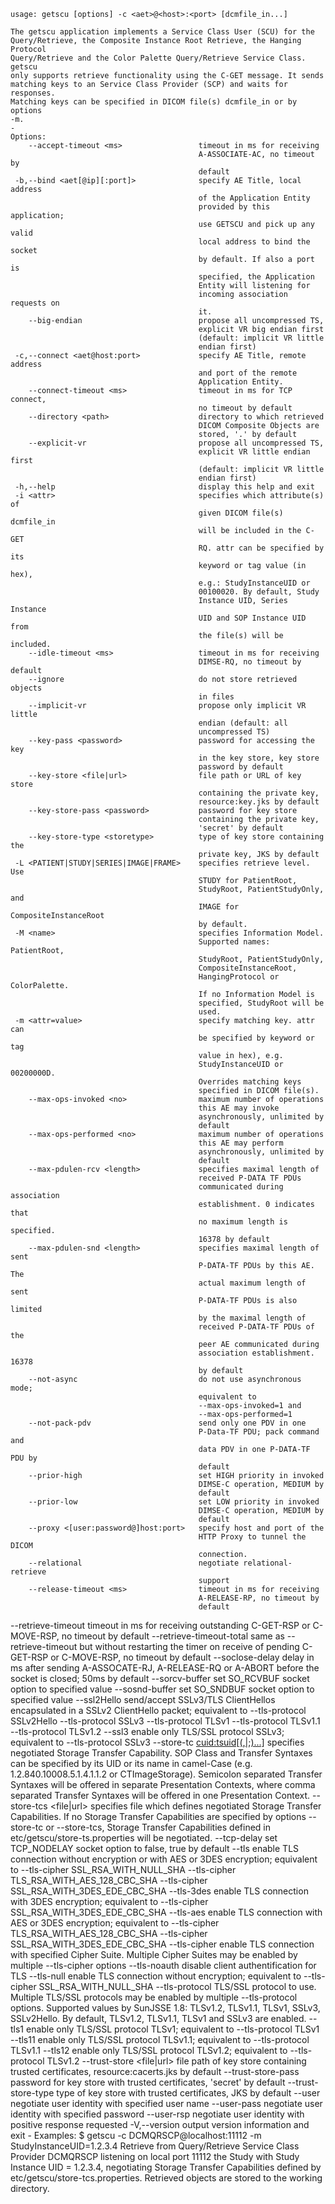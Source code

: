     usage: getscu [options] -c <aet>@<host>:<port> [dcmfile_in...]
    
    The getscu application implements a Service Class User (SCU) for the
    Query/Retrieve, the Composite Instance Root Retrieve, the Hanging Protocol
    Query/Retrieve and the Color Palette Query/Retrieve Service Class. getscu
    only supports retrieve functionality using the C-GET message. It sends
    matching keys to an Service Class Provider (SCP) and waits for responses.
    Matching keys can be specified in DICOM file(s) dcmfile_in or by options
    -m.
    -
    Options:
        --accept-timeout <ms>                 timeout in ms for receiving
                                              A-ASSOCIATE-AC, no timeout by
                                              default
     -b,--bind <aet[@ip][:port]>              specify AE Title, local address
                                              of the Application Entity
                                              provided by this application;
                                              use GETSCU and pick up any valid
                                              local address to bind the socket
                                              by default. If also a port is
                                              specified, the Application
                                              Entity will listening for
                                              incoming association requests on
                                              it.
        --big-endian                          propose all uncompressed TS,
                                              explicit VR big endian first
                                              (default: implicit VR little
                                              endian first)
     -c,--connect <aet@host:port>             specify AE Title, remote address
                                              and port of the remote
                                              Application Entity.
        --connect-timeout <ms>                timeout in ms for TCP connect,
                                              no timeout by default
        --directory <path>                    directory to which retrieved
                                              DICOM Composite Objects are
                                              stored, '.' by default
        --explicit-vr                         propose all uncompressed TS,
                                              explicit VR little endian first
                                              (default: implicit VR little
                                              endian first)
     -h,--help                                display this help and exit
     -i <attr>                                specifies which attribute(s) of
                                              given DICOM file(s) dcmfile_in
                                              will be included in the C-GET
                                              RQ. attr can be specified by its
                                              keyword or tag value (in hex),
                                              e.g.: StudyInstanceUID or
                                              00100020. By default, Study
                                              Instance UID, Series Instance
                                              UID and SOP Instance UID from
                                              the file(s) will be included.
        --idle-timeout <ms>                   timeout in ms for receiving
                                              DIMSE-RQ, no timeout by default
        --ignore                              do not store retrieved objects
                                              in files
        --implicit-vr                         propose only implicit VR little
                                              endian (default: all
                                              uncompressed TS)
        --key-pass <password>                 password for accessing the key
                                              in the key store, key store
                                              password by default
        --key-store <file|url>                file path or URL of key store
                                              containing the private key,
                                              resource:key.jks by default
        --key-store-pass <password>           password for key store
                                              containing the private key,
                                              'secret' by default
        --key-store-type <storetype>          type of key store containing the
                                              private key, JKS by default
     -L <PATIENT|STUDY|SERIES|IMAGE|FRAME>    specifies retrieve level. Use
                                              STUDY for PatientRoot,
                                              StudyRoot, PatientStudyOnly, and
                                              IMAGE for CompositeInstanceRoot
                                              by default.
     -M <name>                                specifies Information Model.
                                              Supported names: PatientRoot,
                                              StudyRoot, PatientStudyOnly,
                                              CompositeInstanceRoot,
                                              HangingProtocol or ColorPalette.
                                              If no Information Model is
                                              specified, StudyRoot will be
                                              used.
     -m <attr=value>                          specify matching key. attr can
                                              be specified by keyword or tag
                                              value in hex), e.g.
                                              StudyInstanceUID or 00200000D.
                                              Overrides matching keys
                                              specified in DICOM file(s).
        --max-ops-invoked <no>                maximum number of operations
                                              this AE may invoke
                                              asynchronously, unlimited by
                                              default
        --max-ops-performed <no>              maximum number of operations
                                              this AE may perform
                                              asynchronously, unlimited by
                                              default
        --max-pdulen-rcv <length>             specifies maximal length of
                                              received P-DATA TF PDUs
                                              communicated during association
                                              establishment. 0 indicates that
                                              no maximum length is specified.
                                              16378 by default
        --max-pdulen-snd <length>             specifies maximal length of sent
                                              P-DATA-TF PDUs by this AE. The
                                              actual maximum length of sent
                                              P-DATA-TF PDUs is also limited
                                              by the maximal length of
                                              received P-DATA-TF PDUs of the
                                              peer AE communicated during
                                              association establishment. 16378
                                              by default
        --not-async                           do not use asynchronous mode;
                                              equivalent to
                                              --max-ops-invoked=1 and
                                              --max-ops-performed=1
        --not-pack-pdv                        send only one PDV in one
                                              P-Data-TF PDU; pack command and
                                              data PDV in one P-DATA-TF PDU by
                                              default
        --prior-high                          set HIGH priority in invoked
                                              DIMSE-C operation, MEDIUM by
                                              default
        --prior-low                           set LOW priority in invoked
                                              DIMSE-C operation, MEDIUM by
                                              default
        --proxy <[user:password@]host:port>   specify host and port of the
                                              HTTP Proxy to tunnel the DICOM
                                              connection.
        --relational                          negotiate relational-retrieve
                                              support
        --release-timeout <ms>                timeout in ms for receiving
                                              A-RELEASE-RP, no timeout by
                                              default
--retrieve-timeout <ms>               timeout in ms for receiving
                                      outstanding C-GET-RSP or
                                      C-MOVE-RSP, no timeout by
                                      default
--retrieve-timeout-total <ms>         same as --retrieve-timeout but
                                      without restarting the timer on
                                      receive of pending C-GET-RSP or
                                      C-MOVE-RSP, no timeout by
                                      default
        --soclose-delay <ms>                  delay in ms after sending
                                              A-ASSOCATE-RJ, A-RELEASE-RQ or
                                              A-ABORT before the socket is
                                              closed; 50ms by default
        --sorcv-buffer <length>               set SO_RCVBUF socket option to
                                              specified value
        --sosnd-buffer <length>               set SO_SNDBUF socket option to
                                              specified value
        --ssl2Hello                           send/accept SSLv3/TLS
                                              ClientHellos encapsulated in a
                                              SSLv2 ClientHello packet;
                                              equivalent to --tls-protocol
                                              SSLv2Hello --tls-protocol SSLv3
                                              --tls-protocol TLSv1
                                              --tls-protocol TLSv1.1
                                              --tls-protocol TLSv1.2
        --ssl3                                enable only TLS/SSL protocol
                                              SSLv3; equivalent to
                                              --tls-protocol SSLv3
        --store-tc <cuid:tsuid[(,|;)...]>     specifies negotiated Storage
                                              Transfer Capability. SOP Class
                                              and Transfer Syntaxes can be
                                              specified by its UID or its name
                                              in camel-Case (e.g.
                                              1.2.840.10008.5.1.4.1.1.2 or
                                              CTImageStorage). Semicolon
                                              separated Transfer Syntaxes will
                                              be offered in separate
                                              Presentation Contexts, where
                                              comma separated Transfer
                                              Syntaxes will be offered in one
                                              Presentation Context.
        --store-tcs <file|url>                specifies file which defines
                                              negotiated Storage Transfer
                                              Capabilities. If no Storage
                                              Transfer Capabilities are
                                              specified by options --store-tc
                                              or --store-tcs, Storage Transfer
                                              Capabilities defined in
                                              etc/getscu/store-ts.properties
                                              will be negotiated.
        --tcp-delay                           set TCP_NODELAY socket option to
                                              false, true by default
        --tls                                 enable TLS connection without
                                              encryption or with AES or 3DES
                                              encryption; equivalent to
                                              --tls-cipher
                                              SSL_RSA_WITH_NULL_SHA
                                              --tls-cipher
                                              TLS_RSA_WITH_AES_128_CBC_SHA
                                              --tls-cipher
                                              SSL_RSA_WITH_3DES_EDE_CBC_SHA
        --tls-3des                            enable TLS connection with 3DES
                                              encryption; equivalent to
                                              --tls-cipher
                                              SSL_RSA_WITH_3DES_EDE_CBC_SHA
        --tls-aes                             enable TLS connection with AES
                                              or 3DES encryption; equivalent
                                              to --tls-cipher
                                              TLS_RSA_WITH_AES_128_CBC_SHA
                                              --tls-cipher
                                              SSL_RSA_WITH_3DES_EDE_CBC_SHA
        --tls-cipher <cipher>                 enable TLS connection with
                                              specified Cipher Suite. Multiple
                                              Cipher Suites may be enabled by
                                              multiple --tls-cipher options
        --tls-noauth                          disable client authentification
                                              for TLS
        --tls-null                            enable TLS connection without
                                              encryption; equivalent to
                                              --tls-cipher
                                              SSL_RSA_WITH_NULL_SHA
        --tls-protocol <protocol>             TLS/SSL protocol to use. Multiple
                                              TLS/SSL protocols may be enabled
                                              by multiple --tls-protocol
                                              options. Supported values by
                                              SunJSSE 1.8: TLSv1.2, TLSv1.1,
                                              TLSv1, SSLv3, SSLv2Hello. By
                                              default, TLSv1.2, TLSv1.1, TLSv1
                                              and SSLv3 are enabled.
        --tls1                                enable only TLS/SSL protocol
                                              TLSv1; equivalent to
                                              --tls-protocol TLSv1
        --tls11                               enable only TLS/SSL protocol
                                              TLSv1.1; equivalent to
                                              --tls-protocol TLSv1.1
        --tls12                               enable only TLS/SSL protocol
                                              TLSv1.2; equivalent to
                                              --tls-protocol TLSv1.2
        --trust-store <file|url>              file path of key store
                                              containing trusted certificates,
                                              resource:cacerts.jks by default
        --trust-store-pass <password>         password for key store with
                                              trusted certificates, 'secret'
                                              by default
        --trust-store-type <storetype>        type of key store with trusted
                                              certificates, JKS by default
        --user <name>                         negotiate user identity with
                                              specified user name
        --user-pass <password>                negotiate user identity with
                                              specified password
        --user-rsp                            negotiate user identity with
                                              positive response requested
     -V,--version                             output version information and
                                              exit
    -
    Examples:
    $ getscu -c DCMQRSCP@localhost:11112 -m StudyInstanceUID=1.2.3.4
    Retrieve from Query/Retrieve Service Class Provider DCMQRSCP listening on
    local port 11112 the Study with Study Instance UID = 1.2.3.4, negotiating
    Storage Transfer Capabilities defined by etc/getscu/store-tcs.properties.
    Retrieved objects are stored to the working directory.
